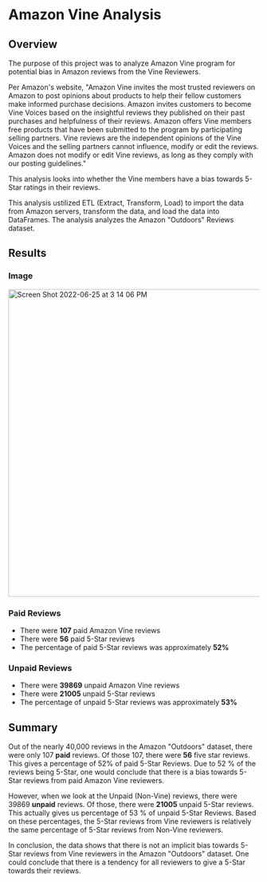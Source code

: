 # Amazon Vine Analysis

## Overview
The purpose of this project was to analyze Amazon Vine program for potential bias in Amazon reviews from the Vine Reviewers. 

Per Amazon's website, "Amazon Vine invites the most trusted reviewers on Amazon to post opinions about products to help their fellow customers make informed purchase decisions. Amazon invites customers to become Vine Voices based on the insightful reviews they published on their past purchases and helpfulness of their reviews. Amazon offers Vine members free products that have been submitted to the program by participating selling partners. Vine reviews are the independent opinions of the Vine Voices and the selling partners cannot influence, modify or edit the reviews. Amazon does not modify or edit Vine reviews, as long as they comply with our posting guidelines."

This analysis looks into whether the Vine members have a bias towards 5-Star ratings in their reviews.

This analysis ustilized ETL (Extract, Transform, Load) to import the data from Amazon servers, transform the data, and load the data into DataFrames.  The analysis analyzes the Amazon "Outdoors" Reviews dataset.

## Results

### Image
<img width="617" alt="Screen Shot 2022-06-25 at 3 14 06 PM" src="https://user-images.githubusercontent.com/99417460/175789254-24dce019-da1a-4cc1-9ad3-33946e2e3d69.png">

### Paid Reviews
* There were **107** paid Amazon Vine reviews
* There were **56** paid 5-Star reviews
* The percentage of paid 5-Star reviews was approximately **52%**
### Unpaid Reviews
* There were **39869** unpaid Amazon Vine reviews
* There were **21005** unpaid 5-Star reviews
* The percentage of unpaid 5-Star reviews was approximately **53%**

## Summary
Out of the nearly 40,000 reviews in the Amazon "Outdoors" dataset, there were only 107 **paid** reviews.  Of those 107, there were **56** five star reviews.  This gives a percentage of 52% of paid 5-Star Reviews.  Due to 52 % of the reviews being 5-Star, one would conclude that there is a bias towards 5-Star reviews from paid Amazon Vine reviewers.  

However, when we look at the Unpaid (Non-Vine) reviews, there were 39869 **unpaid** reviews.  Of those, there were **21005** unpaid 5-Star reviews.  This actually gives us percentage of 53 % of unpaid 5-Star Reviews.  Based on these percentages, the 5-Star reviews from Vine reviewers is relatively the same percentage of 5-Star reviews from Non-Vine reviewers.

In conclusion, the data shows that there is not an implicit bias towards 5-Star reviews from Vine reviewers in the Amazon "Outdoors" dataset.  One could conclude that there is a tendency for all reviewers to give a 5-Star towards their reviews.  
